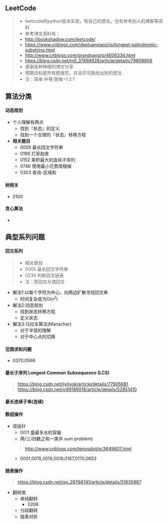 ## LeetCode
>* leetcode的python版本实现，有自己的想法，也有参考别人的博客等资料
>* 参考博文资料有：
>  * http://bookshadow.com/leetcode/
>  * https://www.cnblogs.com/daoluanxiaozi/p/longest-palindromic-substring.html
>  * http://www.cnblogs.com/grandyang/p/4606334.html
>  * https://blog.csdn.net/m0_37889928/article/details/79809808
>* 感谢各种神様的博文分享
>* 预期目标是所有题做完，并且尽可能给出别的想法
>* 注：简单:中等:困难=1:2:1


## 算法分类
#### 动态规划
* 个人理解有两点
  - 找到『状态』的定义
  - 找到一个合理的『状态』转移方程
* **相关题目**
  - 0005 最长回文字符串
  - 0198 打家劫舍
  - 0152 乘积最大的连续子序列
  - 0746 使用最小花费爬楼梯
  - 0303 查询-区域和

#### 树相关
* 0100

#### 贪心算法
* 


## 典型系列问题
#### 回文系列
> * 相关题目
>  * 0005 最长回文字符串
>  * 0234 判断回文链表
> * 注：奇回文与偶回文
* 解法1:以每个字符为中心，向两边扩散寻找回文串
  * 时间复杂度为O(n<sup>2</sup>)
* 解法2:动态规划
  * 找到状态转移方程
  * 定义状态
* 解法3:马拉车算法(Manacher)
  * 对于半径的理解
  * 对于中心点的切换


#### 范围求和问题
* 0370,0598

#### 最长子序列 Longest Common Subsequence (LCS)
> https://blog.csdn.net/ljyljyok/article/details/77905681
> https://blog.csdn.net/jc69186918/article/details/52851410

#### 最长连续子串(连续)

#### 数组操作
* 双指针
  * 0011 盛最多水的容器
  * 两/三/四数之和一类(K sum problem)
  > http://www.cnblogs.com/tenosdoit/p/3649607.html
    - 0001,0015,0016,0018,0167,0170,0653
  

#### 链表操作
> https://blog.csdn.net/qq_26768741/article/details/51635987


* 翻转类
  * 单纯翻转
    - 0206
  * 分段翻转
  * 链表对折

